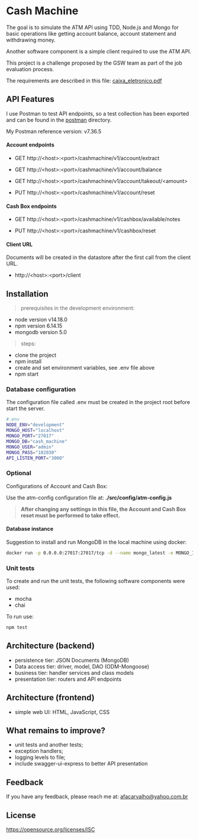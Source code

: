 # Cash Machine

The goal is to simulate the ATM API using TDD, Node.js and Mongo for basic operations like getting account balance, account statement and withdrawing money.

Another software component is a simple client required to use the ATM API.

This project is a challenge proposed by the GSW team as part of the job evaluation process.

The requirements are described in this file: [caixa_eletronico.pdf](./doc/caixa_eletronico.pdf)

## API Features

I use Postman to test API endpoints, so a test collection has been exported and can be found in the [postman](./postman/postman_collection.json) directory.

My Postman reference version: v7.36.5

#### Account endpoints

 - GET http://&lt;host&gt;:&lt;port&gt;/cashmachine/v1/account/extract
 - GET http://&lt;host&gt;:&lt;port&gt;/cashmachine/v1/account/balance
 - GET http://&lt;host&gt;:&lt;port&gt;/cashmachine/v1/account/takeout/&lt;amount&gt;

 - PUT http://&lt;host&gt;:&lt;port&gt;/cashmachine/v1/account/reset

#### Cash Box endpoints

 - GET http://&lt;host&gt;:&lt;port&gt;/cashmachine/v1/cashbox/available/notes

 - PUT http://&lt;host&gt;:&lt;port&gt;/cashmachine/v1/cashbox/reset


#### Client URL

Documents will be created in the datastore after the first call from the client URL.

 - http://&lt;host&gt;:&lt;port&gt;/client

## Installation

 > prerequisites in the development environment:

- node version v14.18.0
- npm version  6.14.15
- mongodb version 5.0

 > steps:

- clone the project
- npm install
- create and set environment variables, see .env file above
- npm start

### Database configuration

The configuration file called .env must be created in the project root before start the server.

```sh
#.env
NODE_ENV="development"
MONGO_HOST="localhost"
MONGO_PORT="27017"
MONGO_DB="cash_machine"
MONGO_USER="admin"
MONGO_PASS="102030"
API_LISTEN_PORT="3000"
```

### Optional

Configurations of Account and Cash Box:

Use the atm-config configuration file at: **./src/config/atm-config.js**

 > **After changing any settings in this file, the Account and Cash Box reset must be performed to take effect.**

#### Database instance

Suggestion to install and run MongoDB in the local machine using docker:

```sh
docker run -p 0.0.0.0:27017:27017/tcp -d --name mongo_latest -e MONGO_INITDB_ROOT_USERNAME=admin -e MONGO_INITDB_ROOT_PASSWORD=102030 mongo
```

### Unit tests

To create and run the unit tests, the following software components were used:

 - mocha
 - chai

To run use:

```sh
npm test
```

## Architecture (backend)

- persistence tier: JSON Documents (MongoDB)
- Data access tier: driver, model, DAO (ODM-Mongoose)
- business tier: handler services and class models
- presentation tier: routers and API endpoints

## Architecture (frontend)

- simple web UI: HTML, JavaScript, CSS


## What remains to improve?

 - unit tests and another tests;
 - exception handlers;
 - logging levels to file;
 - include swagger-ui-express to better API presentation

## Feedback

If you have any feedback, please reach me at: afacarvalho@yahoo.com.br

## License

https://opensource.org/licenses/ISC

